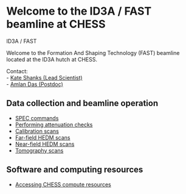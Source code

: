 # Welcome to the ID3A / FAST beamline at CHESS
ID3A / FAST


Welcome to the Formation And Shaping Technology (FAST) beamline located at the ID3A hutch at CHESS.

Contact:  
	-	[Kate Shanks (Lead Scientist)](<mailto:ksg52@cornell.edu>)  
	-	[Amlan Das (Postdoc)](<mailto:amlandas@cornell.edu>)
	
## Data collection and beamline operation
* [SPEC commands](userguide/intro/3a_spec_guide.md)
* [Performing attenuation checks](userguide/pre_scan/atten_check.md)
* [Calibration scans](userguide/scans/calib.md)
* [Far-field HEDM scans](userguide/scans/ff/ff_scans.md)
* [Near-field HEDM scans](userguide/scans/nf/nf_scans.md)
* [Tomography scans](userguide/scans/tomo/tomo_scans.md)

## Software and computing resources
* [Accessing CHESS compute resources](userguide/compute/accessing_compute_resource.md)


